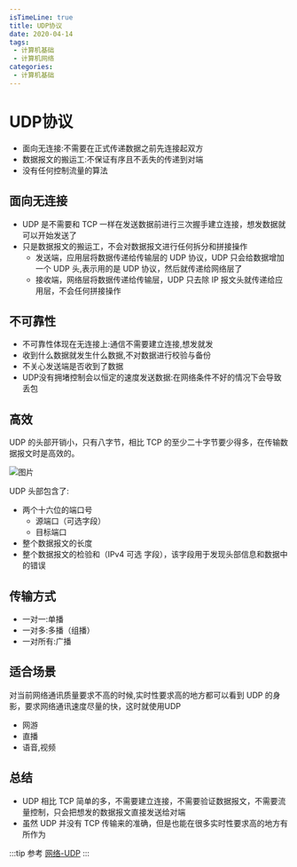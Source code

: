 ```yaml
---
isTimeLine: true
title: UDP协议
date: 2020-04-14
tags:
 - 计算机基础
 - 计算机网络
categories:
 - 计算机基础
---
```

# UDP协议

* 面向无连接:不需要在正式传递数据之前先连接起双方
* 数据报文的搬运工:不保证有序且不丢失的传递到对端
* 没有任何控制流量的算法

## 面向无连接
* UDP 是不需要和 TCP 一样在发送数据前进行三次握手建立连接，想发数据就可以开始发送了
* 只是数据报文的搬运工，不会对数据报文进行任何拆分和拼接操作
  * 发送端，应用层将数据传递给传输层的 UDP 协议，UDP 只会给数据增加一个 UDP 头,表示用的是 UDP 协议，然后就传递给网络层了
  * 接收端，网络层将数据传递给传输层，UDP 只去除 IP 报文头就传递给应用层，不会任何拼接操作

## 不可靠性
* 不可靠性体现在无连接上:通信不需要建立连接,想发就发
* 收到什么数据就发生什么数据,不对数据进行校验与备份
* 不关心发送端是否收到了数据
* UDP没有拥堵控制会以恒定的速度发送数据:在网络条件不好的情况下会导致丢包

## 高效
UDP 的头部开销小，只有八字节，相比 TCP 的至少二十字节要少得多，在传输数据报文时是高效的。

![图片](https://img.cdn.sugarat.top/mdImg/MTU4MzIyMDM3OTg1MA==583220379850)

UDP 头部包含了:
* 两个十六位的端口号
  * 源端口（可选字段）
  * 目标端口
* 整个数据报文的长度
* 整个数据报文的检验和（IPv4 可选 字段），该字段用于发现头部信息和数据中的错误

## 传输方式
* 一对一:单播
* 一对多:多播（组播）
* 一对所有:广播

## 适合场景
对当前网络通讯质量要求不高的时候,实时性要求高的地方都可以看到 UDP 的身影，要求网络通讯速度尽量的快，这时就使用UDP
* 网游
* 直播
* 语音,视频

## 总结
* UDP 相比 TCP 简单的多，不需要建立连接，不需要验证数据报文，不需要流量控制，只会把想发的数据报文直接发送给对端
* 虽然 UDP 并没有 TCP 传输来的准确，但是也能在很多实时性要求高的地方有所作为

:::tip 参考
[网络-UDP](https://yuchengkai.cn/docs/cs/#udp)
:::

<comment/>
<tongji/>